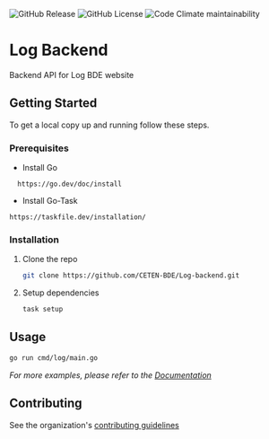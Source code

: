 ![GitHub Release](https://img.shields.io/github/v/release/CETEN-BDE/Log-backend)
![GitHub License](https://img.shields.io/github/license/CETEN-BDE/Log-backend)
![Code Climate maintainability](https://img.shields.io/codeclimate/maintainability/CETEN-BDE/Log-backend)


# Log Backend

Backend API for Log BDE website

## Getting Started

To get a local copy up and running follow these steps.

### Prerequisites

* Install Go
```
  https://go.dev/doc/install
```
* Install Go-Task
```
https://taskfile.dev/installation/
```

### Installation

1. Clone the repo
   ```sh
   git clone https://github.com/CETEN-BDE/Log-backend.git
   ```
2. Setup dependencies
   ```sh
   task setup
   ```
   
<!-- USAGE EXAMPLES -->
## Usage

```sh
go run cmd/log/main.go
```

_For more examples, please refer to the [Documentation](https://github.com/CETEN-BDE/Log-backend/wiki)_

<!-- CONTRIBUTING -->
## Contributing

See the organization's [contributing guidelines](https://github.com/CETEN-BDE/.github/CONTRIBUTING.md)
